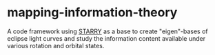 # mapping-information-theory
 A code framework using [STARRY](https://luger.dev/starry-about.html) as a base to create "eigen"-bases of eclipse light curves and study the information content available under various rotation and orbital states.
